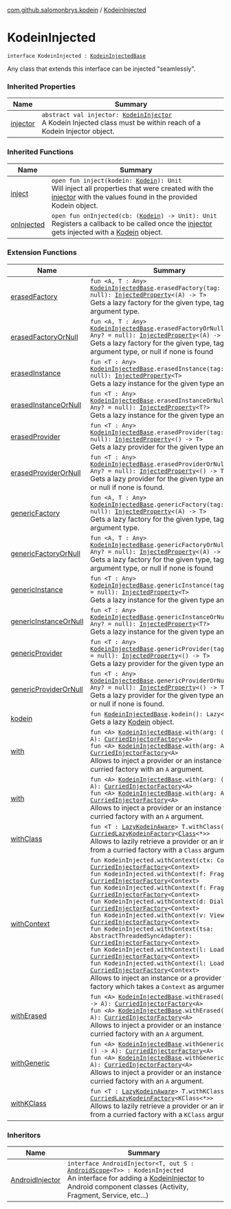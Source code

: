 [com.github.salomonbrys.kodein](index.md) / [KodeinInjected](.)

# KodeinInjected

`interface KodeinInjected : `[`KodeinInjectedBase`](-kodein-injected-base/index.md)

Any class that extends this interface can be injected "seamlessly".

### Inherited Properties

| Name | Summary |
|---|---|
| [injector](-kodein-injected-base/injector.md) | `abstract val injector: `[`KodeinInjector`](-kodein-injector/index.md)<br>A Kodein Injected class must be within reach of a Kodein Injector object. |

### Inherited Functions

| Name | Summary |
|---|---|
| [inject](-kodein-injected-base/inject.md) | `open fun inject(kodein: `[`Kodein`](-kodein/index.md)`): Unit`<br>Will inject all properties that were created with the [injector](-kodein-injected-base/injector.md) with the values found in the provided Kodein object. |
| [onInjected](-kodein-injected-base/on-injected.md) | `open fun onInjected(cb: (`[`Kodein`](-kodein/index.md)`) -> Unit): Unit`<br>Registers a callback to be called once the [injector](-kodein-injected-base/injector.md) gets injected with a [Kodein](-kodein/index.md) object. |

### Extension Functions

| Name | Summary |
|---|---|
| [erasedFactory](erased-factory.md) | `fun <A, T : Any> `[`KodeinInjectedBase`](-kodein-injected-base/index.md)`.erasedFactory(tag: Any? = null): `[`InjectedProperty`](-injected-property/index.md)`<(A) -> T>`<br>Gets a lazy factory for the given type, tag and argument type. |
| [erasedFactoryOrNull](erased-factory-or-null.md) | `fun <A, T : Any> `[`KodeinInjectedBase`](-kodein-injected-base/index.md)`.erasedFactoryOrNull(tag: Any? = null): `[`InjectedProperty`](-injected-property/index.md)`<(A) -> T>`<br>Gets a lazy factory for the given type, tag and argument type, or null if none is found |
| [erasedInstance](erased-instance.md) | `fun <T : Any> `[`KodeinInjectedBase`](-kodein-injected-base/index.md)`.erasedInstance(tag: Any? = null): `[`InjectedProperty`](-injected-property/index.md)`<T>`<br>Gets a lazy instance for the given type and tag. |
| [erasedInstanceOrNull](erased-instance-or-null.md) | `fun <T : Any> `[`KodeinInjectedBase`](-kodein-injected-base/index.md)`.erasedInstanceOrNull(tag: Any? = null): `[`InjectedProperty`](-injected-property/index.md)`<T?>`<br>Gets a lazy instance for the given type and tag. |
| [erasedProvider](erased-provider.md) | `fun <T : Any> `[`KodeinInjectedBase`](-kodein-injected-base/index.md)`.erasedProvider(tag: Any? = null): `[`InjectedProperty`](-injected-property/index.md)`<() -> T>`<br>Gets a lazy provider for the given type and tag. |
| [erasedProviderOrNull](erased-provider-or-null.md) | `fun <T : Any> `[`KodeinInjectedBase`](-kodein-injected-base/index.md)`.erasedProviderOrNull(tag: Any? = null): `[`InjectedProperty`](-injected-property/index.md)`<() -> T>`<br>Gets a lazy provider for the given type and tag, or null if none is found. |
| [genericFactory](generic-factory.md) | `fun <A, T : Any> `[`KodeinInjectedBase`](-kodein-injected-base/index.md)`.genericFactory(tag: Any? = null): `[`InjectedProperty`](-injected-property/index.md)`<(A) -> T>`<br>Gets a lazy factory for the given type, tag and argument type. |
| [genericFactoryOrNull](generic-factory-or-null.md) | `fun <A, T : Any> `[`KodeinInjectedBase`](-kodein-injected-base/index.md)`.genericFactoryOrNull(tag: Any? = null): `[`InjectedProperty`](-injected-property/index.md)`<(A) -> T>`<br>Gets a lazy factory for the given type, tag and argument type, or null if none is found |
| [genericInstance](generic-instance.md) | `fun <T : Any> `[`KodeinInjectedBase`](-kodein-injected-base/index.md)`.genericInstance(tag: Any? = null): `[`InjectedProperty`](-injected-property/index.md)`<T>`<br>Gets a lazy instance for the given type and tag. |
| [genericInstanceOrNull](generic-instance-or-null.md) | `fun <T : Any> `[`KodeinInjectedBase`](-kodein-injected-base/index.md)`.genericInstanceOrNull(tag: Any? = null): `[`InjectedProperty`](-injected-property/index.md)`<T?>`<br>Gets a lazy instance for the given type and tag. |
| [genericProvider](generic-provider.md) | `fun <T : Any> `[`KodeinInjectedBase`](-kodein-injected-base/index.md)`.genericProvider(tag: Any? = null): `[`InjectedProperty`](-injected-property/index.md)`<() -> T>`<br>Gets a lazy provider for the given type and tag. |
| [genericProviderOrNull](generic-provider-or-null.md) | `fun <T : Any> `[`KodeinInjectedBase`](-kodein-injected-base/index.md)`.genericProviderOrNull(tag: Any? = null): `[`InjectedProperty`](-injected-property/index.md)`<() -> T>`<br>Gets a lazy provider for the given type and tag, or null if none is found. |
| [kodein](kodein.md) | `fun `[`KodeinInjectedBase`](-kodein-injected-base/index.md)`.kodein(): Lazy<`[`Kodein`](-kodein/index.md)`>`<br>Gets a lazy [Kodein](-kodein/index.md) object. |
| [with](with.md) | `fun <A> `[`KodeinInjectedBase`](-kodein-injected-base/index.md)`.with(arg: () -> A): `[`CurriedInjectorFactory`](-curried-injector-factory/index.md)`<A>`<br>`fun <A> `[`KodeinInjectedBase`](-kodein-injected-base/index.md)`.with(arg: A): `[`CurriedInjectorFactory`](-curried-injector-factory/index.md)`<A>`<br>Allows to inject a provider or an instance from a curried factory with an `A` argument. |
| [with](../com.github.salomonbrys.kodein.erased/with.md) | `fun <A> `[`KodeinInjectedBase`](-kodein-injected-base/index.md)`.with(arg: () -> A): `[`CurriedInjectorFactory`](-curried-injector-factory/index.md)`<A>`<br>`fun <A> `[`KodeinInjectedBase`](-kodein-injected-base/index.md)`.with(arg: A): `[`CurriedInjectorFactory`](-curried-injector-factory/index.md)`<A>`<br>Allows to inject a provider or an instance from a curried factory with an `A` argument. |
| [withClass](with-class.md) | `fun <T : `[`LazyKodeinAware`](-lazy-kodein-aware.md)`> T.withClass(): `[`CurriedLazyKodeinFactory`](-curried-lazy-kodein-factory/index.md)`<`[`Class`](http://docs.oracle.com/javase/6/docs/api/java/lang/Class.html)`<*>>`<br>Allows to lazily retrieve a provider or an instance from a curried factory with a `Class` argument. |
| [withContext](../com.github.salomonbrys.kodein.android/with-context.md) | `fun KodeinInjected.withContext(ctx: Context): `[`CurriedInjectorFactory`](-curried-injector-factory/index.md)`<Context>`<br>`fun KodeinInjected.withContext(f: Fragment): `[`CurriedInjectorFactory`](-curried-injector-factory/index.md)`<Context>`<br>`fun KodeinInjected.withContext(f: Fragment): `[`CurriedInjectorFactory`](-curried-injector-factory/index.md)`<Context>`<br>`fun KodeinInjected.withContext(d: Dialog): `[`CurriedInjectorFactory`](-curried-injector-factory/index.md)`<Context>`<br>`fun KodeinInjected.withContext(v: View): `[`CurriedInjectorFactory`](-curried-injector-factory/index.md)`<Context>`<br>`fun KodeinInjected.withContext(tsa: AbstractThreadedSyncAdapter): `[`CurriedInjectorFactory`](-curried-injector-factory/index.md)`<Context>`<br>`fun KodeinInjected.withContext(l: Loader<*>): `[`CurriedInjectorFactory`](-curried-injector-factory/index.md)`<Context>`<br>`fun KodeinInjected.withContext(l: Loader<*>): `[`CurriedInjectorFactory`](-curried-injector-factory/index.md)`<Context>`<br>Allows to inject an instance or a provider from a factory which takes a `Context` as argument. |
| [withErased](with-erased.md) | `fun <A> `[`KodeinInjectedBase`](-kodein-injected-base/index.md)`.withErased(arg: () -> A): `[`CurriedInjectorFactory`](-curried-injector-factory/index.md)`<A>`<br>`fun <A> `[`KodeinInjectedBase`](-kodein-injected-base/index.md)`.withErased(arg: A): `[`CurriedInjectorFactory`](-curried-injector-factory/index.md)`<A>`<br>Allows to inject a provider or an instance from a curried factory with an `A` argument. |
| [withGeneric](with-generic.md) | `fun <A> `[`KodeinInjectedBase`](-kodein-injected-base/index.md)`.withGeneric(arg: () -> A): `[`CurriedInjectorFactory`](-curried-injector-factory/index.md)`<A>`<br>`fun <A> `[`KodeinInjectedBase`](-kodein-injected-base/index.md)`.withGeneric(arg: A): `[`CurriedInjectorFactory`](-curried-injector-factory/index.md)`<A>`<br>Allows to inject a provider or an instance from a curried factory with an `A` argument. |
| [withKClass](with-k-class.md) | `fun <T : `[`LazyKodeinAware`](-lazy-kodein-aware.md)`> T.withKClass(): `[`CurriedLazyKodeinFactory`](-curried-lazy-kodein-factory/index.md)`<KClass<*>>`<br>Allows to lazily retrieve a provider or an instance from a curried factory with a `KClass` argument. |

### Inheritors

| Name | Summary |
|---|---|
| [AndroidInjector](../com.github.salomonbrys.kodein.android/-android-injector/index.md) | `interface AndroidInjector<T, out S : `[`AndroidScope`](../com.github.salomonbrys.kodein.android/-android-scope/index.md)`<T>> : KodeinInjected`<br>An interface for adding a [KodeinInjector](-kodein-injector/index.md) to Android component classes (Activity, Fragment, Service, etc...) |
